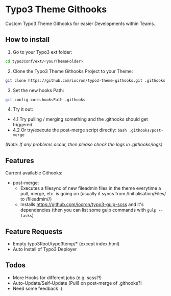 # Typo3 Theme Githooks

Custom Typo3 Theme Githooks for easier Developments within Teams.

## How to install

1. Go to your Typo3 ext folder:

  ```bash
  cd typo3conf/ext/<yourThemeFolder>
  ```

2. Clone the Typo3 Theme Githooks Project to your Theme:

  ```bash
  git clone https://github.com/iocron/typo3-theme-githooks.git .githooks
  ```

3. Set the new hooks Path:

  ```bash
  git config core.hooksPath .githooks
  ```

4. Try it out:

  * 4.1 Try pulling / merging something and the .githooks should get triggered
  * 4.2 Or try/execute the post-merge script directly: `bash .githooks/post-merge`

*(Note: If any problems occur, then please check the logs in .githooks/logs)*

## Features

Current available Githooks:

  - post-merge:
    - Executes a filesync of new fileadmin files in the theme everytime a pull, merge, etc. is going on (usually it syncs from <theme>/Initialisation/Files/ to <Typo3Root>/fileadmin/<theme>/)
    - Installs https://github.com/iocron/typo3-gulp-scss and it's dependencies (then you can list some gulp commands with `gulp --tasks`)

## Feature Requests

- Empty typo3Root/typo3temp/* (except index.html)
- Auto Install of Typo3 Deployer

## Todos

 - More Hooks for different jobs (e.g. scss?!)
 - Auto-Update/Self-Update (Pull) on post-merge of .githooks?!
 - Need some feedback :)
